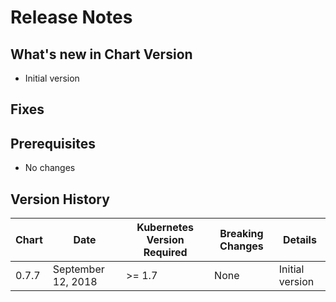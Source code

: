 # Release Notes

## What's new in Chart Version 
- Initial version

## Fixes


## Prerequisites

- No changes

## Version History

| Chart | Date | Kubernetes Version Required | Breaking Changes | Details |
| ----- | ---- | --------------------------- | ---------------- | ------- |
| 0.7.7 | September 12, 2018 | >= 1.7 | None | Initial version |
